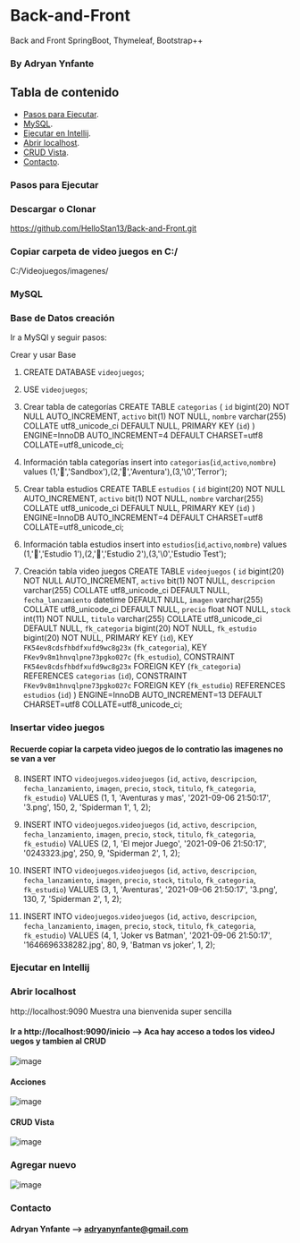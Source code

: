 # Back-and-Front
Back and Front SpringBoot, Thymeleaf, Bootstrap++

### By Adryan Ynfante

## Tabla de contenido

- [Pasos para Ejecutar](#Pasos-para-Ejecutar).
- [MySQL](#MySQL).
- [Ejecutar en Intellij](#Ejecutar-en-Intellij).
- [Abrir localhost](#Abrir-localhost).
- [CRUD Vista](#CRUD-Vista).
- [Contacto](#Contacto).

### Pasos para Ejecutar
### Descargar o Clonar
https://github.com/HelloStan13/Back-and-Front.git

### Copiar carpeta de video juegos en C:/
C:/Videojuegos/imagenes/

### MySQL

### Base de Datos creación 
Ir a MySQl y seguir pasos:

Crear y usar Base 
1. CREATE DATABASE `videojuegos`;
2. USE `videojuegos`;

3. Crear tabla de categorías
 CREATE TABLE `categorias` (
  `id` bigint(20) NOT NULL AUTO_INCREMENT,
  `activo` bit(1) NOT NULL,
  `nombre` varchar(255) COLLATE utf8_unicode_ci DEFAULT NULL,
  PRIMARY KEY (`id`)
) ENGINE=InnoDB AUTO_INCREMENT=4 DEFAULT CHARSET=utf8 COLLATE=utf8_unicode_ci;

4. Información tabla categorías
 insert  into `categorias`(`id`,`activo`,`nombre`) values (1,'','Sandbox'),(2,'','Aventura'),(3,'\0','Terror');

5. Crear tabla estudios
 CREATE TABLE `estudios` (
  `id` bigint(20) NOT NULL AUTO_INCREMENT,
  `activo` bit(1) NOT NULL,
  `nombre` varchar(255) COLLATE utf8_unicode_ci DEFAULT NULL,
  PRIMARY KEY (`id`)
) ENGINE=InnoDB AUTO_INCREMENT=4 DEFAULT CHARSET=utf8 COLLATE=utf8_unicode_ci;

6. Información tabla estudios
insert  into `estudios`(`id`,`activo`,`nombre`) values (1,'','Estudio 1'),(2,'','Estudio 2'),(3,'\0','Estudio Test');

7. Creación tabla video juegos
 CREATE TABLE `videojuegos` (
  `id` bigint(20) NOT NULL AUTO_INCREMENT,
  `activo` bit(1) NOT NULL,
  `descripcion` varchar(255) COLLATE utf8_unicode_ci DEFAULT NULL,
  `fecha_lanzamiento` datetime DEFAULT NULL,
  `imagen` varchar(255) COLLATE utf8_unicode_ci DEFAULT NULL,
  `precio` float NOT NULL,
  `stock` int(11) NOT NULL,
  `titulo` varchar(255) COLLATE utf8_unicode_ci DEFAULT NULL,
  `fk_categoria` bigint(20) NOT NULL,
  `fk_estudio` bigint(20) NOT NULL,
  PRIMARY KEY (`id`),
  KEY `FK54ev8cdsfhbdfxufd9wc8g23x` (`fk_categoria`),
  KEY `FKev9v8m1hnvqlpne73pgko027c` (`fk_estudio`),
  CONSTRAINT `FK54ev8cdsfhbdfxufd9wc8g23x` FOREIGN KEY (`fk_categoria`) REFERENCES `categorias` (`id`),
  CONSTRAINT `FKev9v8m1hnvqlpne73pgko027c` FOREIGN KEY (`fk_estudio`) REFERENCES `estudios` (`id`)
) ENGINE=InnoDB AUTO_INCREMENT=13 DEFAULT CHARSET=utf8 COLLATE=utf8_unicode_ci;

### Insertar video juegos
#### Recuerde copiar la carpeta video juegos de lo contratio las imagenes no se van a  ver

8. INSERT INTO `videojuegos`.`videojuegos` (`id`, `activo`, `descripcion`, `fecha_lanzamiento`, `imagen`, `precio`, `stock`, `titulo`, `fk_categoria`, `fk_estudio`) 
VALUES (1, 1, 'Aventuras y mas', '2021-09-06 21:50:17', '3.png', 150, 2, 'Spiderman 1', 1, 2);

9. INSERT INTO `videojuegos`.`videojuegos` (`id`, `activo`, `descripcion`, `fecha_lanzamiento`, `imagen`, `precio`, `stock`, `titulo`, `fk_categoria`, `fk_estudio`) 
VALUES (2, 1, 'El mejor Juego', '2021-09-06 21:50:17', '0243323.jpg', 250, 9, 'Spiderman 2', 1, 2);

10. INSERT INTO `videojuegos`.`videojuegos` (`id`, `activo`, `descripcion`, `fecha_lanzamiento`, `imagen`, `precio`, `stock`, `titulo`, `fk_categoria`, `fk_estudio`) 
VALUES (3, 1, 'Aventuras', '2021-09-06 21:50:17', '3.png', 130, 7, 'Spiderman 2', 1, 2);

10. INSERT INTO `videojuegos`.`videojuegos` (`id`, `activo`, `descripcion`, `fecha_lanzamiento`, `imagen`, `precio`, `stock`, `titulo`, `fk_categoria`, `fk_estudio`) 
VALUES (4, 1, 'Joker vs Batman', '2021-09-06 21:50:17', '1646696338282.jpg', 80, 9, 'Batman  vs joker', 1, 2);

### Ejecutar en Intellij

### Abrir localhost
http://localhost:9090
Muestra una bienvenida super sencilla

#### Ir a http://localhost:9090/inicio --> Aca hay acceso a todos los videoJ uegos y tambien al CRUD
![image](https://user-images.githubusercontent.com/92740455/157151543-be2b0e5c-100a-41e1-a1b7-beb2d7ce752a.png)

#### Acciones 
![image](https://user-images.githubusercontent.com/92740455/157151618-b91f7362-3ce2-4e67-9fc0-d6be9abad606.png)

#### CRUD Vista
![image](https://user-images.githubusercontent.com/92740455/157151669-e633dd43-08b6-4143-80ba-7fc1580dbfd5.png)

### Agregar nuevo
![image](https://user-images.githubusercontent.com/92740455/157151722-a1d6c19d-43ac-4daa-becc-814e9853dbf8.png)

### Contacto
#### Adryan Ynfante --> adryanynfante@gmail.com
